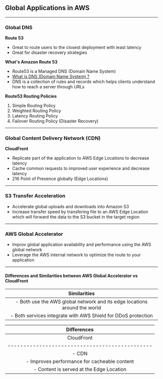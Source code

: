 ## Global Applications in AWS

---
### Global DNS
**Route 53**
- Great to route users to the closest deployment with least latency
- Great for disaster recovery strategies

**What's Amazon Route 53**
- Route53 is a Managed DNS (Domain Name System)
- [What is DNS (Domain Name System) ?](https://www.youtube.com/watch?v=nyH0nYhMW9M)
- DNS is a collection of rules and records which helps clients understand how to reach a server through URLs

**Route53 Routing Policies**

1. Simple Routing Policy
2. Weighted Routing Policy
3. Latency Routing Policy
4. Failover Routing Policy (Disaster Recovery)

---
### Global Content Delivery Network (CDN)
**CloudFront**
- Replicate part of the application to AWS Edge Locations to decrease latency
- Cache common requests to improved user experience and decrease latency
- 216 Point of Presence globally (Edge Locations)


---

### S3 Transfer Acceleration
- Accelerate global uploads and downloads into Amazon S3
- Increase transfer speed by transfering file to an AWS Edge Location which will forward the data to the S3 bucket in the target region

--- 

### AWS Global Accelerator
- Improv global application availability and performance using the AWS global network
- Leverage the AWS internal network to optimize the route to your application

---

#### Differences and Similarities between AWS Global Accelerator vs CloudFront
| Similarities                                                              |
|:-------------------------------------------------------------------------:|
| - Both use the AWS global network and its edge locations around the world |
| - Both services integrate with AWS Shield for DDoS protection             |

| Differences                                                                            |
|:--------------------------------------------------------------------------------------:|
| CloudFront                                    | Global Accelerator                     |
|----------------------------------------------|-----------------------------------------|
| - CDN                                        | 
| - Improves performance for cacheable content |
| - Content is served at the Edge Location     |

